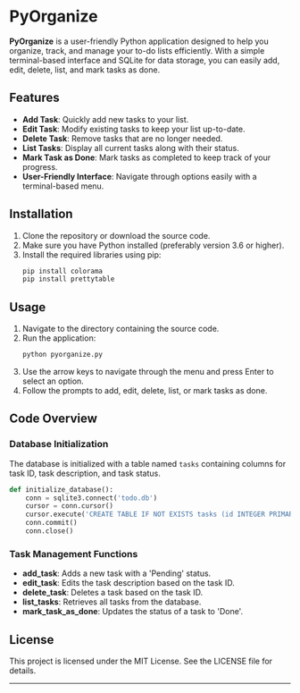 # PyOrganize

**PyOrganize** is a user-friendly Python application designed to help you organize, track, and manage your to-do lists efficiently. With a simple terminal-based interface and SQLite for data storage, you can easily add, edit, delete, list, and mark tasks as done.

## Features

- **Add Task**: Quickly add new tasks to your list.
- **Edit Task**: Modify existing tasks to keep your list up-to-date.
- **Delete Task**: Remove tasks that are no longer needed.
- **List Tasks**: Display all current tasks along with their status.
- **Mark Task as Done**: Mark tasks as completed to keep track of your progress.
- **User-Friendly Interface**: Navigate through options easily with a terminal-based menu.

## Installation

1. Clone the repository or download the source code.
2. Make sure you have Python installed (preferably version 3.6 or higher).
3. Install the required libraries using pip:
    ```sh
    pip install colorama
    pip install prettytable
    ```

## Usage

1. Navigate to the directory containing the source code.
2. Run the application:
    ```sh
    python pyorganize.py
    ```
3. Use the arrow keys to navigate through the menu and press Enter to select an option.
4. Follow the prompts to add, edit, delete, list, or mark tasks as done.

## Code Overview

### Database Initialization

The database is initialized with a table named `tasks` containing columns for task ID, task description, and task status.

```python
def initialize_database():
    conn = sqlite3.connect('todo.db')
    cursor = conn.cursor()
    cursor.execute('CREATE TABLE IF NOT EXISTS tasks (id INTEGER PRIMARY KEY AUTOINCREMENT, task TEXT, status TEXT)')
    conn.commit()
    conn.close()
```

### Task Management Functions

- **add_task**: Adds a new task with a 'Pending' status.
- **edit_task**: Edits the task description based on the task ID.
- **delete_task**: Deletes a task based on the task ID.
- **list_tasks**: Retrieves all tasks from the database.
- **mark_task_as_done**: Updates the status of a task to 'Done'.


## License

This project is licensed under the MIT License. See the LICENSE file for details.

---